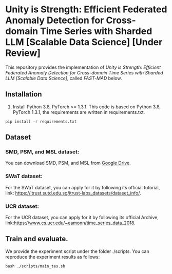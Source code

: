 # Unity is Strength: Efficient Federated Anomaly Detection for Cross-domain Time Series with Sharded LLM [Scalable Data Science] [Under Review]
This repository provides the implementation of _Unity is Strength: Efficient Federated Anomaly Detection for Cross-domain Time Series with Sharded LLM [Scalable Data Science]_, called _FAST-MAD_ below.


## Installation
1. Install Python 3.8, PyTorch >= 1.3.1.
This code is based on Python 3.8, PyTorch 1.3.1, the requirements are written in requirements.txt.
```
pip install -r requirements.txt
```


## Dataset
### SMD, PSM, and MSL dataset:
You can download SMD, PSM, and MSL from [Google Drive](https://drive.google.com/drive/folders/1gisthCoE-RrKJ0j3KPV7xiibhHWT9qRm).  
### SWaT dataset:
For the SWaT dataset, you can apply for it by following its official tutorial, link: https://itrust.sutd.edu.sg/itrust-labs_datasets/dataset_info/.  
### UCR dataset:
For the UCR dataset, you can apply for it by following its official Archive, link:https://www.cs.ucr.edu/~eamonn/time_series_data_2018.


## Train and evaluate.
We provide the experiment script under the folder ./scripts. You can reproduce the experiment results as follows:
```
bash ./scripts/main_tes.sh
```
